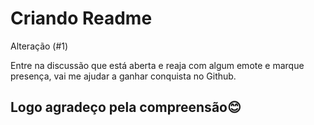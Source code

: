 # Criando Readme
Alteração (#1)

Entre na discussão que está aberta e reaja com algum emote e marque presença, vai me ajudar a ganhar conquista no Github.

## Logo agradeço pela compreensão😊
